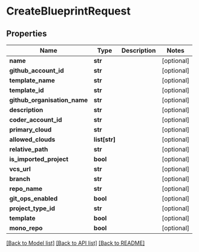 # CreateBlueprintRequest

## Properties
Name | Type | Description | Notes
------------ | ------------- | ------------- | -------------
**name** | **str** |  | [optional] 
**github_account_id** | **str** |  | [optional] 
**template_name** | **str** |  | [optional] 
**template_id** | **str** |  | [optional] 
**github_organisation_name** | **str** |  | [optional] 
**description** | **str** |  | [optional] 
**coder_account_id** | **str** |  | [optional] 
**primary_cloud** | **str** |  | [optional] 
**allowed_clouds** | **list[str]** |  | [optional] 
**relative_path** | **str** |  | [optional] 
**is_imported_project** | **bool** |  | [optional] 
**vcs_url** | **str** |  | [optional] 
**branch** | **str** |  | [optional] 
**repo_name** | **str** |  | [optional] 
**git_ops_enabled** | **bool** |  | [optional] 
**project_type_id** | **str** |  | [optional] 
**template** | **bool** |  | [optional] 
**mono_repo** | **bool** |  | [optional] 

[[Back to Model list]](../README.md#documentation-for-models) [[Back to API list]](../README.md#documentation-for-api-endpoints) [[Back to README]](../README.md)

